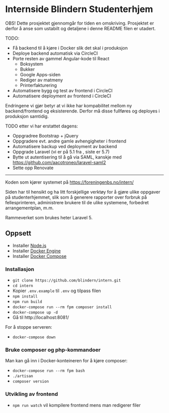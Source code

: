 # Internside Blindern Studenterhjem

OBS! Dette prosjektet gjennomgår for tiden en omskriving. Prosjektet
er derfor å anse som ustabilt og detaljene i denne README filen er
utadert.

TODO:

- Få backend til å kjøre i Docker slik det skal i produksjon
- Deploye backend automatisk via CircleCI
- Porte resten av gammel Angular-kode til React
  - Boksystem
  - Bukker
  - Google Apps-siden
  - Rediger av matmeny
  - Printerfakturering
- Automatisere bygg og test av frontend i CircleCI
- Automatisere deployment av frontend i CircleCI

Endringene vi gjør betyr at vi ikke har kompabilitet mellom ny backend/frontend
og eksisterende. Derfor må disse fullføres og deployes i produksjon samtidig.

TODO etter vi har erstattet dagens:

- Oppgradree Bootstrap + jQuery
- Oppgradere evt. andre gamle avhengigheter i frontend
- Automatisere backup ved deployment av backend
- Oppgrade Laravel (vi er på 5.1 fra , siste er 5.7)
- Bytte ut autentisering til å gå via SAML, kanskje med https://github.com/aacotroneo/laravel-saml2
- Sette opp Renovate

---

Koden som kjører systemet på https://foreningenbs.no/intern/

Siden har til hensikt og ha litt forskjellige verktøy for å gjøre
ulike oppgaver på studenterhjemmet, slik som å generere rapporter
over forbruk på fellesprinteren, administrere brukere til de ulike
systemene, forbedret arrangementplan, m.m.

Rammeverket som brukes heter Laravel 5.

## Oppsett

- Installer [Node.js](https://nodejs.org/en/download/package-manager/)
- Installer [Docker Engine](https://docs.docker.com/engine/installation/)
- Installer [Docker Compose](https://docs.docker.com/compose/install/)

### Installasjon

- `git clone https://github.com/blindern/intern.git`
- `cd intern`
- Kopier `.env.example` til `.env` og tilpass filen
- `npm install`
- `npm run build`
- `docker-compose run --rm fpm composer install`
- `docker-compose up -d`
- Gå til http://localhost:8081/

For å stoppe serveren:

- `docker-compose down`

### Bruke composer og php-kommandoer

Man kan gå inn i Docker-konteineren for å kjøre composer:

- `docker-compose run --rm fpm bash`
- `./artisan`
- `composer version`

### Utvikling av frontend

- `npm run watch` vil kompilere frontend mens man redigerer filer
